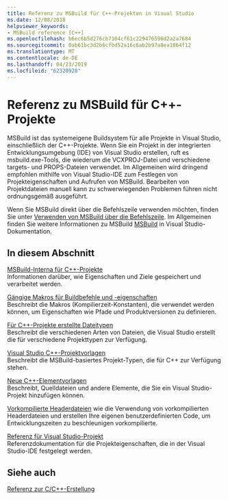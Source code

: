```yaml
---
title: Referenz zu MSBuild für C++-Projekten in Visual Studio
ms.date: 12/08/2018
helpviewer_keywords:
- MSBuild reference [C++]
ms.openlocfilehash: b6ec6b5d276cb7104cf61c229476596d2a2a7684
ms.sourcegitcommit: 0ab61bc3d2b6cfbd52a16c6ab2b97a8ea1864f12
ms.translationtype: MT
ms.contentlocale: de-DE
ms.lasthandoff: 04/23/2019
ms.locfileid: "62320928"
---
```

# <a name="msbuild-reference-for-c-projects"></a>Referenz zu MSBuild für C++-Projekte

MSBuild ist das systemeigene Buildsystem für alle Projekte in Visual Studio, einschließlich der C++-Projekte. Wenn Sie ein Projekt in der integrierten Entwicklungsumgebung (IDE) von Visual Studio erstellen, ruft es msbuild.exe-Tools, die wiederum die VCXPROJ-Datei und verschiedene targets- und PROPS-Dateien verwendet. Im Allgemeinen wird dringend empfohlen mithilfe von Visual Studio-IDE zum Festlegen von Projekteigenschaften und Aufrufen von MSBuild. Bearbeiten von Projektdateien manuell kann zu schwerwiegenden Problemen führen nicht ordnungsgemäß ausgeführt.

Wenn Sie MSBuild direkt über die Befehlszeile verwenden möchten, finden Sie unter [Verwenden von MSBuild über die Befehlszeile](../msbuild-visual-cpp.md). Im Allgemeinen finden Sie weitere Informationen zu MSBuild [MSBuild](/visualstudio/msbuild/msbuild) in Visual Studio-Dokumentation.

## <a name="in-this-section"></a>In diesem Abschnitt

[MSBuild-Interna für C++-Projekte](msbuild-visual-cpp-overview.md)<br/>
Informationen darüber, wie Eigenschaften und Ziele gespeichert und verarbeitet werden.

[Gängige Makros für Buildbefehle und -eigenschaften](common-macros-for-build-commands-and-properties.md)<br/>
Beschreibt die Makros (Kompilierzeit-Konstanten), die verwendet werden können, um Eigenschaften wie Pfade und Produktversionen zu definieren.

[Für C++-Projekte erstellte Dateitypen](file-types-created-for-visual-cpp-projects.md)<br/>
Beschreibt die verschiedenen Arten von Dateien, die Visual Studio erstellt die für verschiedene Projekttypen zur Verfügung.

[Visual Studio C++-Projektvorlagen](visual-cpp-project-types.md)<br>
Beschreibt die MSBuild-basiertes Projekt-Typen, die für C++ zur Verfügung stehen.

[Neue C++-Elementvorlagen](using-visual-cpp-add-new-item-templates.md)<br>
Beschreibt, Quelldateien und andere Elemente, die Sie ein Visual Studio-Projekt hinzufügen können.

[Vorkompilierte Headerdateien](../creating-precompiled-header-files.md) wie die Verwendung von vorkompilierten Headerdateien und erstellen Ihre eigenen benutzerdefinierten Code, um Entwicklungszeiten zu beschleunigen vorkompilierte.

[Referenz für Visual Studio-Projekt](property-pages-visual-cpp.md)<br/>
Referenzdokumentation für die Projekteigenschaften, die in der Visual Studio-IDE festgelegt werden.

## <a name="see-also"></a>Siehe auch

[Referenz zur C/C++-Erstellung](c-cpp-building-reference.md)